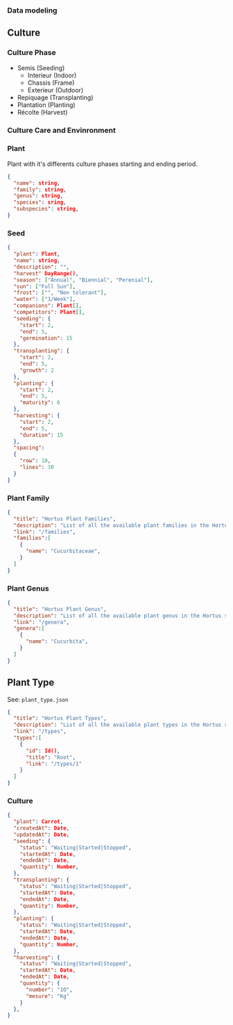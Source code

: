 ### Data modeling

## Culture

### Culture Phase

- Semis (Seeding)
  - Interieur (Indoor)
  - Chassis (Frame)
  - Exterieur (Outdoor)
- Repiquage (Transplanting)
- Plantation (Planting)
- Récolte (Harvest)

### Culture Care and Envinronment

### Plant

Plant with it's differents culture phases starting and ending period.

```json
{
  "name": string,
  "family": string,
  "genus": string,
  "species": sring,
  "subspecies": string,
} 
```

### Seed

```json
{
  "plant": Plant,
  "name": string,
  "description": "",
  "harvest" DayRange(),
  "season": ["Annual", "Biennial", "Perenial"],
  "sun": ["Full Sun"],
  "frost": ["", "Non tolerant"],
  "water": ["1/Week"],
  "companions": Plant[],
  "competitors": Plant[],
  "seeding": {
    "start": 2,
    "end": 5,
    "germination": 15
  },
  "transplanting": {
    "start": 2,
    "end": 5,
    "growth": 2
  },
  "planting": {
    "start": 2,
    "end": 5,
    "maturity": 6
  },
  "harvesting": {
    "start": 2,
    "end": 5,
    "duration": 15
  },
  "spacing": 
  {
    "row": 10,
    "lines": 30
  }
}
```

### Plant Family

```json
{
  "title": "Hortus Plant Families",
  "description": "List of all the available plant families in the Hortus system",
  "link": "/families",
  "families":[
    {
      "name": "Cucurbitaceae",
    }
  ]
}
```

### Plant Genus

```json
{
  "title": "Hortus Plant Genus",
  "description": "List of all the available plant genus in the Hortus system",
  "link": "/genera",
  "genera":[
    {
      "name": "Cucurbita",
    }
  ]
}
```

## Plant Type

See: `plant_type.json`

```json
{
  "title": "Hortus Plant Types",
  "description": "List of all the available plant types in the Hortus system",
  "link": "/types",
  "types":[
    {
      "id": Id(),
      "title": "Root",
      "link": "/types/1"
    }
  ]
}
```

### Culture

```json
{
  "plant": Carrot,
  "createdAt": Date,
  "updatedAt": Date,
  "seeding": {
    "status": "Waiting|Started|Stopped",
    "startedAt": Date,
    "endedAt": Date,
    "quantity": Number,
  },
  "transplanting": {
    "status": "Waiting|Started|Stopped",
    "startedAt": Date,
    "endedAt": Date,
    "quantity": Number,
  },
  "planting": {
    "status": "Waiting|Started|Stopped",
    "startedAt": Date,
    "endedAt": Date,
    "quantity": Number,
  },
  "harvesting": {
    "status": "Waiting|Started|Stopped",
    "startedAt": Date,
    "endedAt": Date,
    "quantity": { 
      "number": "1O",
      "mesure": "Kg"
    }
  },
}
```